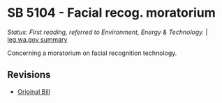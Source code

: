 # SB 5104 - Facial recog. moratorium
*Status: First reading, referred to Environment, Energy & Technology.* | [leg.wa.gov summary](https://app.leg.wa.gov/billsummary?BillNumber=5104&Year=2021)

Concerning a moratorium on facial recognition technology.

## Revisions
* [Original Bill](1/)
